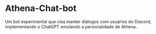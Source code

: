 # Athena-Chat-bot
Um bot experimental que visa manter diálogos com usuários do Discord, implementando o ChatGPT emulando a personalidade de Athena..

